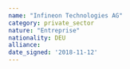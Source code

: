 ```yaml
---
name: "Infineon Technologies AG"
category: private_sector
nature: "Entreprise"
nationality: DEU
alliance: 
date_signed: '2018-11-12'
---
```

    